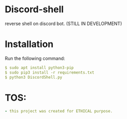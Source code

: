 # Discord-shell
reverse shell on discord bot. (STILL IN DEVELOPMENT)

# Installation

Run the following command:

```yaml
$ sudo apt install python3-pip
$ sudo pip3 install -r requirements.txt
$ python3 DiscordShell.py
```
# TOS:
 ```yaml
 - this project was created for ETHICAL purpose.
```
